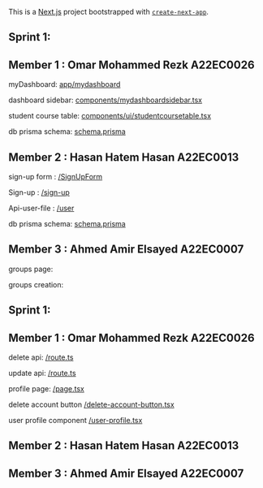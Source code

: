 This is a [Next.js](https://nextjs.org) project bootstrapped with [`create-next-app`](https://nextjs.org/docs/app/api-reference/cli/create-next-app).

## Sprint 1:
## Member 1 : Omar Mohammed Rezk A22EC0026
myDashboard: [app/mydashboard](https://github.com/i3omr/UTM-Study-Group-Finder/tree/Omar_Mohammed_Rezk_A22EC0026/app/mydashboard)

dashboard sidebar: [components/mydashboardsidebar.tsx](/https://github.com/i3omr/UTM-Study-Group-Finder/blob/Omar_Mohammed_Rezk_A22EC0026/components/mydashboardsidebar.tsx)

student course table: [components/ui/studentcoursetable.tsx](https://github.com/i3omr/UTM-Study-Group-Finder/tree/Omar_Mohammed_Rezk_A22EC0026/components/ui/studentcoursetable.tsx)

db prisma schema: [schema.prisma](https://github.com/i3omr/UTM-Study-Group-Finder/blob/Omar_Mohammed_Rezk_A22EC0026/prisma/schema.prisma)

## Member 2 : Hasan Hatem Hasan A22EC0013
sign-up form : [/SignUpForm](https://github.com/i3omr/UTM-Study-Group-Finder/blob/HASAN_HATEM_HATEM_A22EC0013/components/ui/form/SignUpForm.tsx)

Sign-up : [/sign-up](https://github.com/i3omr/UTM-Study-Group-Finder/tree/HASAN_HATEM_HATEM_A22EC0013/app/auth/sign-up)

Api-user-file : [/user](https://github.com/i3omr/UTM-Study-Group-Finder/tree/HASAN_HATEM_HATEM_A22EC0013/app/api/user)

db prisma schema: [schema.prisma](https://github.com/i3omr/UTM-Study-Group-Finder/blob/HASAN_HATEM_HATEM_A22EC0013/prisma/schema.prisma)


## Member 3 : Ahmed Amir Elsayed A22EC0007
groups page: []()

groups creation: []()

## Sprint 1:
## Member 1 : Omar Mohammed Rezk A22EC0026

delete api: [/route.ts](https://github.com/i3omr/UTM-Study-Group-Finder/tree/Omar_Mohammed_Rezk_A22EC0026/app/api/user/delete/route.ts)

update api: [/route.ts](https://github.com/i3omr/UTM-Study-Group-Finder/tree/Omar_Mohammed_Rezk_A22EC0026/app/api/user/update/route.ts)

profile page: [/page.tsx](https://github.com/i3omr/UTM-Study-Group-Finder/blob/Omar_Mohammed_Rezk_A22EC0026/app/profile/page.tsx)

delete account button [/delete-account-button.tsx](https://github.com/i3omr/UTM-Study-Group-Finder/blob/Omar_Mohammed_Rezk_A22EC0026/components/delete-account-button.tsx)

user profile component [/user-profile.tsx](https://github.com/i3omr/UTM-Study-Group-Finder/blob/Omar_Mohammed_Rezk_A22EC0026/components/ui/user-profile.tsx)

## Member 2 : Hasan Hatem Hasan A22EC0013


## Member 3 : Ahmed Amir Elsayed A22EC0007


